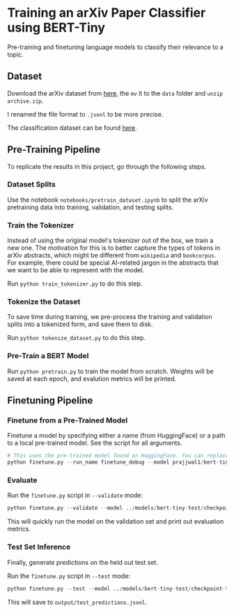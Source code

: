 # Training an arXiv Paper Classifier using BERT-Tiny

Pre-training and finetuning language models to classify their relevance to a topic.

## Dataset

Download the arXiv dataset from [here](https://www.kaggle.com/datasets/Cornell-University/arxiv), the `mv` it to the `data` folder and `unzip archive.zip`.

I renamed the file format to `.jsonl` to be more precise.

The classification dataset can be found [here](https://drive.google.com/drive/u/1/folders/1re_PhEZzIxe8rAnO1cRcwVSAzNZv8teP).

## Pre-Training Pipeline

To replicate the results in this project, go through the following steps.

### Dataset Splits

Use the notebook `notebooks/pretrain_dataset.ipynb` to split the arXiv pretraining data into training, validation, and testing splits.

### Train the Tokenizer

Instead of using the original model's tokenizer out of the box, we train a new one. The motivation for this is to better capture the types of tokens in arXiv abstracts, which might be different from `wikipedia` and `bookcorpus`. For example, there could be special AI-related jargon in the abstracts that we want to be able to represent with the model.

Run `python train_tokenizer.py` to do this step.

### Tokenize the Dataset

To save time during training, we pre-process the training and validation splits into a tokenized form, and save them to disk.

Run `python tokenize_dataset.py` to do this step.

### Pre-Train a BERT Model

Run `python pretrain.py` to train the model from scratch. Weights will be saved at each epoch, and evalution metrics will be printed.

## Finetuning Pipeline

### Finetune from a Pre-Trained Model

Finetune a model by specifying either a name (from HuggingFace) or a path to a local pre-trained model. See the script for all arguments.
```python
# This uses the pre-trained model found on HuggingFace. You can replace the --model and --tokenizer with a path to the local model.
python finetune.py --run_name finetune_debug --model prajjwal1/bert-tiny --tokenizer prajjwal1/bert-tiny --epochs 10
```

### Evaluate

Run the `finetune.py` script in `--validate` mode:
```python
python finetune.py --validate --model ../models/bert-tiny-test/checkpoint-944/ --tokenizer ../models/bert-tiny-test/checkpoint-944
```

This will quickly run the model on the validation set and print out evaluation metrics.

### Test Set Inference

Finally, generate predictions on the held out test set.

Run the `finetune.py` script in `--test` mode:
```python
python finetune.py --test --model ../models/bert-tiny-test/checkpoint-944/ --tokenizer ../models/bert-tiny-test/checkpoint-944
```

This will save to `output/test_predictions.jsonl`.